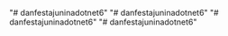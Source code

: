 "# danfestajuninadotnet6" 
"# danfestajuninadotnet6" 
"# danfestajuninadotnet6" 
"# danfestajuninadotnet6" 
